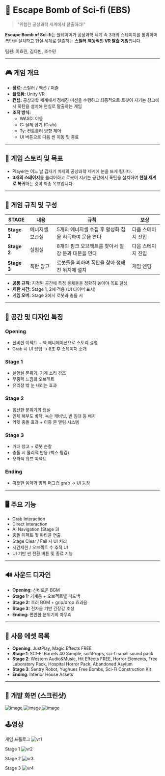 # 🚀 Escape Bomb of Sci-fi (EBS)

> "위험한 공상과학 세계에서 탈출하라!"

**Escape Bomb of Sci-fi**는 플레이어가 공상과학 세계 속 3개의 스테이지를 통과하며 폭탄을 설치하고 현실 세계로 탈출하는 **스릴러·역동적인 VR 탈출 게임**입니다.  

팀원: 이효린, 김다빈, 조수민

---

## 🎮 게임 개요

- **장르:** 스릴러 / 액션 / 퍼즐
- **플랫폼:** Unity VR
- **컨셉:** 공상과학 세계에서 정해진 미션을 수행하고 최종적으로 로봇이 지키는 창고에서 폭탄을 설치해 현실로 탈출하는 게임
- **조작 방식:**
  - WASD: 이동
  - G: 물체 잡기 (Grab)
  - Ty: 컨트롤러 방향 제어
  - UI 버튼으로 다음 씬 이동 및 종료

---

## 🧠 게임 스토리 및 목표

- Player는 어느 날 갑자기 미지의 공상과학 세계에 눈을 뜨게 됩니다.
- **3개의 스테이지**를 클리어하고 로봇이 지키는 공간에서 폭탄을 설치하여 **현실 세계로 복귀**하는 것이 최종 목표입니다.

---

## 🧩 게임 규칙 및 구성

| STAGE | 내용 | 규칙 | 보상 |
|-------|------|------|------|
| **Stage 1** | 에너지셀 보관실 | 5개의 에너지셀 수집 후 활성화 칩을 획득하여 문을 연다 | 다음 스테이지 진입 |
| **Stage 2** | 실험실 | 8개의 핑크 오브젝트를 찾아서 철장 문과 대문을 연다 | 다음 스테이지 진입 |
| **Stage 3** | 폭탄 창고 | 로봇들을 피하며 폭탄을 찾아 정해진 위치에 설치 | 게임 엔딩 |

- **공통 규칙:** 지정된 공간에 특정 물체들을 정확히 놓아야 목표 달성
- **제한 시간:** Stage 1, 2에 적용 (UI 타이머 표시)
- **게임 오버:** Stage 3에서 로봇과 충돌 시

---

## 🎨 공간 및 디자인 특징

### Opening
- 신비한 이펙트 + 책 애니메이션으로 스토리 설명
- Grab 시 UI 팝업 → 8초 후 스테이지 소개

### Stage 1
- 실험실 분위기, 기계 소리 강조
- 무중력 느낌의 오브젝트
- 유리창 밖 눈 내리는 효과

### Stage 2
- 음산한 분위기의 랩실
- 인체 해부도 바닥, 녹슨 캐비닛, 빈 침대 등 배치
- 카펫 충돌 효과 + 이중 문 열림 시스템

### Stage 3
- 거대 창고 + 로봇 순찰
- 충돌 시 물리적 반응 (박스 튕김)
- 보라색 워프 이펙트

### Ending
- 따뜻한 음악과 함께 머그컵 grab → UI 등장

---

## 🖥️ 주요 기능

- Grab Interaction
- Direct Interaction
- AI Navigation (Stage 3)
- 충돌 이펙트 및 파티클 연출
- Stage Clear / Fail 시 UI 처리
- 시간제한 / 오브젝트 수 추적 UI
- UI 기반 씬 전환 버튼 및 종료 기능

---

## 🔊 사운드 디자인

- **Opening:** 신비로운 BGM
- **Stage 1:** 기계음 + 오브젝트별 피드백
- **Stage 2:** 호러 BGM + grip/drop 효과음
- **Stage 3:** 전자음 기반 긴장감 조성
- **Ending:** 편안한 분위기의 마무리

---

## 🧰 사용 에셋 목록

- **Opening**: JustPlay, Magic Effects FREE  
- **Stage 1**: SCI-FI Barrels 40 Sample, scifiProps, sci-fi small sound pack  
- **Stage 2**: Western Audio&Music, Hit Effects FREE, Horror Elements, Free Laboratory Pack, Hospital Horror Pack, Abandoned Asylum  
- **Stage 3**: Sentry Robot, Yughues Free Bombs, Sci-Fi Construction Kit  
- **Ending**: Interior House Assets  



---

## 🧪 개발 화면 (스크린샷)

 ![image](https://github.com/user-attachments/assets/485446aa-2972-4eaa-998b-5daddd82a29d)
![image](https://github.com/user-attachments/assets/73fd230b-b3da-461d-adeb-162837739bf0)
![image](https://github.com/user-attachments/assets/51315db8-2b34-4498-b250-b67094b0fac7)

## 🕹️영상
게임 프롤로그
![vr1](https://github.com/user-attachments/assets/4d74db3d-4af8-46fb-ad53-54fca4606c1d)

Stage 1
![vr2](https://github.com/user-attachments/assets/49e7fb7c-48cb-4603-a366-a51086abef66)

Stage 2
![vr3](https://github.com/user-attachments/assets/f09202b8-e92e-43f0-8eb9-0d3c6755a3f7)

Stage 3
![vr4](https://github.com/user-attachments/assets/53abdc25-e524-40c0-bc2b-20a64e6e5cd7)
